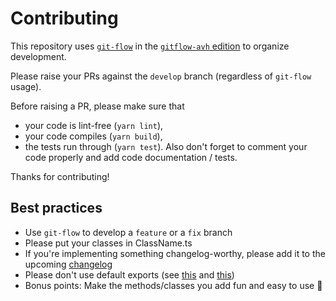# Contributing

This repository uses [`git-flow`](https://nvie.com/posts/a-successful-git-branching-model/) in the [`gitflow-avh` edition](https://github.com/petervanderdoes/gitflow-avh) to organize development.

Please raise your PRs against the `develop` branch (regardless of `git-flow` usage).

Before raising a PR, please make sure that
* your code is lint-free (`yarn lint`),
* your code compiles (`yarn build`),
* the tests run through (`yarn test`).
Also don't forget to comment your code properly and add code documentation / tests.

Thanks for contributing!


## Best practices

* Use `git-flow` to develop a `feature` or a `fix` branch
* Please put your classes in ClassName.ts
* If you're implementing something changelog-worthy, please add it to the upcoming [changelog](https://github.com/ntzwrk/blockstack.ts/blob/develop/CHANGELOG.md)
* Please don't use default exports (see [this](https://basarat.gitbooks.io/typescript/docs/tips/defaultIsBad.html) and [this](https://blog.neufund.org/why-we-have-banned-default-exports-and-you-should-do-the-same-d51fdc2cf2ad))
* Bonus points: Make the methods/classes you add fun and easy to use :tada:
